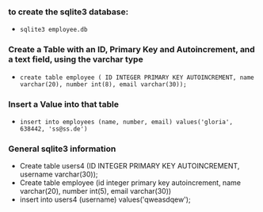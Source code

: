 ### to create the sqlite3 database:

- `sqlite3 employee.db`

### Create a Table with an ID, Primary Key and Autoincrement, and a text field, using the varchar type

- `create table employee ( ID INTEGER PRIMARY KEY AUTOINCREMENT, name varchar(20), number int(8), email varchar(30));`

### Insert a Value into that table

- `insert into employees (name, number, email) values('gloria', 638442, 'ss@ss.de')`


### General sqlite3 information

- Create table users4 (ID INTEGER PRIMARY KEY AUTOINCREMENT, username varchar(30));
- Create table employee (id integer primary key autoincrement, name varchar(20), number int(5), email varchar(30))
- insert into users4 (username) values('qweasdqew');

